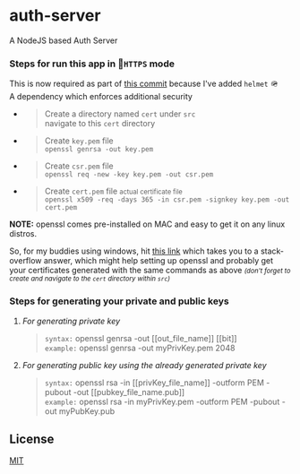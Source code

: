 # auth-server

A NodeJS based Auth Server

### Steps for run this app in 🔐`HTTPS` mode

This is now required as part of [this commit](https://github.com/GouthamShiv/auth-server/commit/0b272c8d38214f0cf596cf078e016b61bcf3eae1) because I've added `helmet` 🪖 <br> A dependency which enforces additional security

- > Create a directory named `cert` under `src` <br> navigate to this `cert` directory

- > Create `key.pem` file <br> `openssl genrsa -out key.pem`

- > Create `csr.pem` file <br> `openssl req -new -key key.pem -out csr.pem`

- > Create `cert.pem` file <small>actual certificate file</small> <br> `openssl x509 -req -days 365 -in csr.pem -signkey key.pem -out cert.pem`

**NOTE:** openssl comes pre-installed on MAC and easy to get it on any linux distros.

So, for my buddies using windows, hit [this link](https://stackoverflow.com/questions/50625283/how-to-install-openssl-in-windows-10) which takes you to a stack-overflow answer, which might help setting up openssl and probably get your certificates generated with the same commands as above _<small>(don't forget to create and navigate to the `cert` directory within `src`)</small>_

### Steps for generating your private and public keys

1.  _For generating private key_
    > `syntax:` openssl genrsa -out [[out_file_name]] [[bit]] <br>`example:` openssl genrsa -out myPrivKey.pem 2048
1.  _For generating public key using the already generated private key_
    > `syntax:` openssl rsa -in [[privKey_file_name]] -outform PEM -pubout -out [[pubkey_file_name.pub]] <br>`example:` openssl rsa -in myPrivKey.pem -outform PEM -pubout -out myPubKey.pub

## License

[MIT](https://gouthamshiv.github.io/mit-license)
